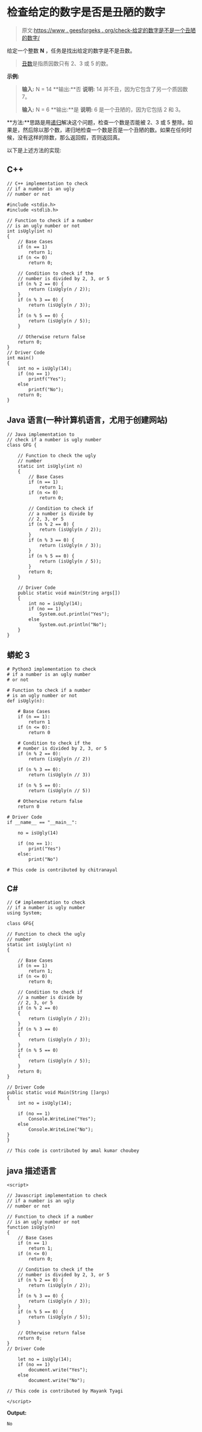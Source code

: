 # 检查给定的数字是否是丑陋的数字

> 原文:[https://www . geesforgeks . org/check-给定的数字是不是一个丑陋的数字/](https://www.geeksforgeeks.org/check-whether-a-given-number-is-an-ugly-number-or-not/)

给定一个整数 **N** ，任务是找出给定的数字是不是丑数。

> [丑数](https://www.geeksforgeeks.org/ugly-numbers/)是指质因数只有 2、3 或 5 的数。

**示例:**

> **输入:** N = 14
> **输出:**否
> **说明:**
> 14 并不丑，因为它包含了另一个质因数 7。
> 
> **输入:** N = 6
> **输出:**是
> **说明:**
> 6 是一个丑陋的，因为它包括 2 和 3。

**方法:**思路是用[递归](https://www.geeksforgeeks.org/recursion/)解决这个问题，检查一个数是否能被 2、3 或 5 整除。如果是，然后除以那个数，递归地检查一个数是否是一个丑陋的数。如果在任何时候，没有这样的除数，那么返回假，否则返回真。

以下是上述方法的实现:

## C++

```
// C++ implementation to check
// if a number is an ugly
// number or not

#include <stdio.h>
#include <stdlib.h>

// Function to check if a number
// is an ugly number or not
int isUgly(int n)
{
    // Base Cases
    if (n == 1)
        return 1;
    if (n <= 0)
        return 0;

    // Condition to check if the
    // number is divided by 2, 3, or 5
    if (n % 2 == 0) {
        return (isUgly(n / 2));
    }
    if (n % 3 == 0) {
        return (isUgly(n / 3));
    }
    if (n % 5 == 0) {
        return (isUgly(n / 5));
    }

    // Otherwise return false
    return 0;
}
// Driver Code
int main()
{
    int no = isUgly(14);
    if (no == 1)
        printf("Yes");
    else
        printf("No");
    return 0;
}
```

## Java 语言(一种计算机语言，尤用于创建网站)

```
// Java implementation to
// check if a number is ugly number
class GFG {

    // Function to check the ugly
    // number
    static int isUgly(int n)
    {
        // Base Cases
        if (n == 1)
            return 1;
        if (n <= 0)
            return 0;

        // Condition to check if
        // a number is divide by
        // 2, 3, or 5
        if (n % 2 == 0) {
            return (isUgly(n / 2));
        }
        if (n % 3 == 0) {
            return (isUgly(n / 3));
        }
        if (n % 5 == 0) {
            return (isUgly(n / 5));
        }
        return 0;
    }

    // Driver Code
    public static void main(String args[])
    {
        int no = isUgly(14);
        if (no == 1)
            System.out.println("Yes");
        else
            System.out.println("No");
    }
}
```

## 蟒蛇 3

```
# Python3 implementation to check
# if a number is an ugly number
# or not

# Function to check if a number
# is an ugly number or not
def isUgly(n):

    # Base Cases
    if (n == 1):
        return 1
    if (n <= 0):
        return 0

    # Condition to check if the
    # number is divided by 2, 3, or 5
    if (n % 2 == 0):
        return (isUgly(n // 2))

    if (n % 3 == 0):
        return (isUgly(n // 3))

    if (n % 5 == 0):
        return (isUgly(n // 5))

    # Otherwise return false
    return 0

# Driver Code
if __name__ == "__main__":

    no = isUgly(14)

    if (no == 1):
        print("Yes")
    else:
        print("No")

# This code is contributed by chitranayal
```

## C#

```
// C# implementation to check
// if a number is ugly number
using System;

class GFG{

// Function to check the ugly
// number
static int isUgly(int n)
{

    // Base Cases
    if (n == 1)
        return 1;
    if (n <= 0)
        return 0;

    // Condition to check if
    // a number is divide by
    // 2, 3, or 5
    if (n % 2 == 0)
    {
        return (isUgly(n / 2));
    }
    if (n % 3 == 0)
    {
        return (isUgly(n / 3));
    }
    if (n % 5 == 0)
    {
        return (isUgly(n / 5));
    }
    return 0;
}

// Driver Code
public static void Main(String []args)
{
    int no = isUgly(14);

    if (no == 1)
        Console.WriteLine("Yes");
    else
        Console.WriteLine("No");
}
}

// This code is contributed by amal kumar choubey
```

## java 描述语言

```
<script>

// Javascript implementation to check
// if a number is an ugly
// number or not

// Function to check if a number
// is an ugly number or not
function isUgly(n)
{
    // Base Cases
    if (n == 1)
        return 1;
    if (n <= 0)
        return 0;

    // Condition to check if the
    // number is divided by 2, 3, or 5
    if (n % 2 == 0) {
        return (isUgly(n / 2));
    }
    if (n % 3 == 0) {
        return (isUgly(n / 3));
    }
    if (n % 5 == 0) {
        return (isUgly(n / 5));
    }

    // Otherwise return false
    return 0;
}
// Driver Code

    let no = isUgly(14);
    if (no == 1)
        document.write("Yes");
    else
        document.write("No");

// This code is contributed by Mayank Tyagi

</script>
```

**Output:** 

```
No
```